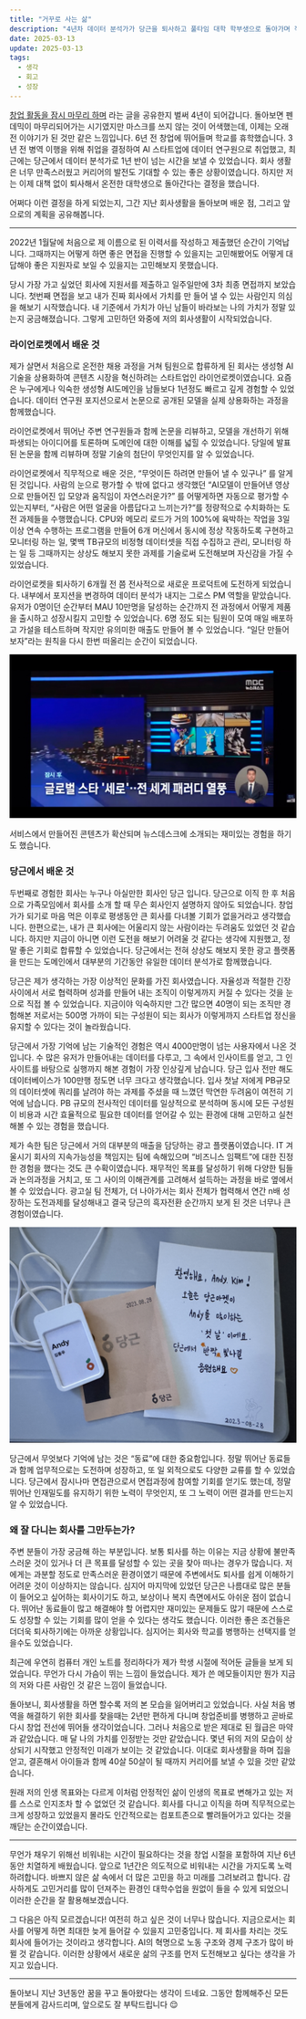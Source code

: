 ```yaml
---
title: "거꾸로 사는 삶"
description: "4년차 데이터 분석가가 당근을 퇴사하고 풀타임 대학 학부생으로 돌아가며 적는 글"
date: 2025-03-13
update: 2025-03-13
tags:
  - 생각
  - 회고
  - 성장
---
```


[창업 활동을 잠시 마무리 하며](https://kimdongwoo.medium.com/%EC%B0%BD%EC%97%85-%ED%99%9C%EB%8F%99%EC%9D%84-%EC%9E%A0%EC%8B%9C-%EB%A7%88%EB%AC%B4%EB%A6%AC-%ED%95%98%EB%A9%B0-ca9fb0c16540) 라는 글을 공유한지 벌써 4년이 되어갑니다. 돌아보면 펜데믹이 마무리되어가는 시기였지만 마스크를 쓰지 않는 것이 어색했는데, 이제는 오래 전 이야기가 된 것만 같은 느낌입니다.
6년 전 창업에 뛰어들며 학교를 휴학했습니다. 3년 전 병역 이행을 위해 취업을 결정하여 AI 스타트업에 데이터 연구원으로 취업했고, 최근에는 당근에서 데이터 분석가로 1년 반이 넘는 시간을 보낼 수 있었습니다. 회사 생활은 너무 만족스러웠고 커리어의 발전도 기대할 수 있는 좋은 상황이였습니다. 하지만 저는 이제 대책 없이 퇴사해서 온전한 대학생으로 돌아간다는 결정을 했습니다.

어쩌다 이런 결정을 하게 되었는지, 그간 지난 회사생활을 돌아보며 배운 점, 그리고 앞으로의 계획을 공유해봅니다.

---

2022년 1월달에 처음으로 제 이름으로 된 이력서를 작성하고 제출했던 순간이 기억납니다. 
그때까지는 어떻게 하면 좋은 면접을 진행할 수 있을지는 고민해봤어도 어떻게 대답해야 좋은 지원자로 보일 수 있을지는 고민해보지 못했습니다.

당시 가장 가고 싶었던 회사에 지원서를 제출하고 일주일만에 3차 최종 면접까지 보았습니다. 첫번째 면접을 보고 내가 진짜 회사에서 가치를 만 들어 낼 수 있는 사람인지 의심을 해보기 시작했습니다. 내 기준에서 가치가 아닌 남들이 바라보는 나의 가치가 정말 있는지 궁금해졌습니다. 그렇게 고민하던 와중에 저의 회사생활이 시작되었습니다.


### 라이언로켓에서 배운 것 

제가 살면서 처음으로 온전한 채용 과정을 거쳐 팀원으로 합류하게 된 회사는 생성형 AI 기술을 상용화하여 콘텐츠 시장을 혁신하려는 스타트업인 라이언로켓이였습니다. 요즘은 누구에게나 익숙한 생성형 AI도메인을 남들보다 1년정도 빠르고 깊게 경험할 수 있었습니다. 데이터 연구원 포지션으로서 논문으로 공개된 모델을 실제 상용화하는 과정을 함께했습니다. 

라이언로켓에서 뛰어난 주변 연구원들과 함께 논문을 리뷰하고, 모델을 개선하기 위해 파생되는 아이디어를 토론하며 도메인에 대한 이해를 넓힐 수 있었습니다. 당일에 발표된 논문을 함께 리뷰하며 정말 기술의 첨단이 무엇인지를 알 수 있었습니다.

라이언로켓에서 직무적으로 배운 것은,  “무엇이든 하려면 만들어 낼 수 있구나” 를 알게 된 것입니다.
사람의 눈으로 평가할 수 밖에 없다고 생각했던 “AI모델이 만들어낸 영상으로 만들어진 입 모양과 움직임이 자연스러운가?” 를 어떻게하면 자동으로 평가할 수 있는지부터, “사람은 어떤 얼굴을 아름답다고 느끼는가?“를 정량적으로 수치화하는 도전 과제들을 수행했습니다. CPU와 메모리 로드가 거의 100%에 육박하는 작업을 3일 이상 연속 수행하는 프로그램을 만들어 6개 머신에서 동시에 정상 작동하도록 구현하고 모니터링 하는 일, 몇백 TB규모의 비정형 데이터셋을 직접 수집하고 관리, 모니터링 하는 일 등 그때까지는 상상도 해보지 못한 과제를 기술로써 도전해보며 자신감을 가질 수 있었습니다. 


라이언로켓을 퇴사하기 6개월 전 쯤 전사적으로 새로운 프로덕트에 도전하게 되었습니다. 내부에서 포지션을 변경하여 데이터 분석가 내지는 그로스 PM 역할을 맡았습니다. 유저가 0명이던 순간부터 MAU 10만명을 달성하는 순간까지 전 과정에서 어떻게 제품을 출시하고 성장시킬지 고민할 수 있었습니다. 6명 정도 되는 팀원이 모여 매일 배포하고 가설을 테스트하며 작지만 유의미한 매출도 만들어 볼 수 있었습니다. “일단 만들어보자”라는 원칙을 다시 한번 떠올리는 순간이 되었습니다.

![뉴스에 나온 세로의 꿈](sero.jpeg)

서비스에서 만들어진 콘텐츠가 확산되며 뉴스데스크에 소개되는 재미있는 경험을 하기도 했습니다.


### 당근에서 배운 것

두번째로 경험한 회사는 누구나 아실만한 회사인 당근 입니다. 당근으로 이직 한 후 처음으로 가족모임에서 회사를 소개 할 때 무슨 회사인지 설명하지 않아도 되었습니다. 창업가가 되기로 마음 먹은 이후로 평생동안 큰 회사를 다녀볼 기회가 없을거라고 생각했습니다. 한편으로는, 내가 큰 회사에는 어울리지 않는 사람이라는 두려움도 있었던 것 같습니다. 하지만 지금이 아니면 이런 도전을 해보기 어려울 것 같다는 생각에 지원했고, 정말 좋은 기회로 합류할 수 있었습니다. 당근에서는 전혀 상상도 해보지 못한 광고 플랫폼을 만드는 도메인에서 대부분의 기간동안 유일한 데이터 분석가로 함께했습니다.

당근은 제가 생각하는 가장 이상적인 문화를 가진 회사였습니다. 자율성과 적절한 긴장 사이에서 서로 협력하며 성과를 만들어 내는 조직이 이렇게까지 커질 수 있다는 것을 눈으로 직접 볼 수 있었습니다. 지금이야 익숙하지만 그간 많으면 40명이 되는 조직만 경험해본 저로서는 500명 가까이 되는 구성원이 되는 회사가 이렇게까지 스타트업 정신을 유지할 수 있다는 것이 놀라웠습니다.

당근에서 가장 기억에 남는 기술적인 경험은 역시 4000만명이 넘는 사용자에서 나온 것입니다. 수 많은 유저가 만들어내는 데이터를 다루고, 그 속에서 인사이트를 얻고, 그 인사이트를 바탕으로 실행까지 해본 경험이 가장 인상깊게 남습니다. 당근 입사 전만 해도 데이터베이스가 100만행 정도면 너무 크다고 생각했습니다. 입사 첫날 저에게 PB규모의 데이터셋에 쿼리를 날려야 하는 과제를 주셨을 때 느꼈던 막연한 두려움이 여전히 기억에 남습니다. PB 규모의 전사적인 데이터를 일상적으로 분석하며 동시에 모든 구성원이 비용과 시간 효율적으로 필요한 데이터를 얻어갈 수 있는 환경에 대해 고민하고 실천해볼 수 있는 경험을 했습니다.

제가 속한 팀은 당근에서 거의 대부분의 매출을 담당하는 광고 플랫폼이였습니다. IT 겨울시기 회사의 지속가능성을 책임지는 팀에 속해있으며 “비즈니스 임팩트”에 대한 진정한 경험을 했다는 것도 큰 수확이였습니다. 재무적인 목표를 달성하기 위해 다양한 팀들과 논의과정을 거치고, 또 그 사이의 이해관계를 고려해서 설득하는 과정을 바로 옆에서 볼 수 있었습니다. 광고실 팀 전체가, 더 나아가서는 회사 전체가 협력해서 연간 n배 성장하는 도전과제를 달성해내고 결국 당근의 흑자전환 순간까지 보게 된 것은 너무나 큰 경험이였습니다.

![따듯한 당근](./daangn.JPG)

당근에서 무엇보다 기억에 남는 것은 “동료”에 대한 중요함입니다. 정말 뛰어난 동료들과 함께 업무적으로는 도전하며 성장하고, 또 일 외적으로도 다양한 교류를 할 수 있었습니다. 당근에서 잠시나마 면접관으로서 면접과정에 참여할 기회를 얻기도 했는데, 정말 뛰어난 인재밀도를 유지하기 위한 노력이 무엇인지, 또 그 노력이 어떤 결과를 만드는지 알 수 있었습니다.


### 왜 잘 다니는 회사를 그만두는가?
주변 분들이 가장 궁금해 하는 부분입니다. 보통 퇴사를 하는 이유는 지금 상황에 불만족스러운 것이 있거나 더 큰 목표를 달성할 수 있는 곳을 찾아 떠나는 경우가 많습니다. 저에게는 과분할 정도로 만족스러운 환경이였기 때문에 주변에서도 퇴사를 쉽게 이해하기 어려운 것이 이상하지는 않습니다. 심지어 마지막에 있었던 당근은 나름대로 많은 분들이 들어오고 싶어하는 회사이기도 하고, 보상이나 복지 측면에서도 아쉬운 점이 없습니다. 뛰어난 동료들이 많고 해결해야 할 어렵지만 재미있는 문제들도 많기 때문에 스스로도 성장할 수 있는 기회를 많이 얻을 수 있다는 생각도 했습니다. 이러한 좋은 조건들은 더더욱 퇴사하기에는 아까운 상황입니다. 심지어는 회사와 학교를 병행하는 선택지를 얻을수도 있었습니다.

최근에 우연히 컴퓨터 개인 노트를 정리하다가 제가 학생 시절에 적어둔 글들을 보게 되었습니다. 무언가 다시 가슴이 뛰는 느낌이 들었습니다. 제가 쓴 메모들이지만 뭔가 지금의 저와 다른 사람인 것 같은 느낌이 들었습니다.

돌아보니, 회사생활을 하면 할수록 저의 본 모습을 잃어버리고 있었습니다. 사실 처음 병역을 해결하기 위한 회사를 찾을때는 2년만 편하게 다니며 창업준비를 병행하고 곧바로 다시 창업 전선에 뛰어들 생각이었습니다. 그러나 처음으로 받은 제대로 된 월급은 마약과 같았습니다. 매 달 나의 가치를 인정받는 것만 같았습니다. 몇년 뒤의 저의 모습이 상상되기 시작했고 안정적인 미래가 보이는 것 같았습니다. 이대로 회사생활을 하며 집을 얻고, 결혼해서 아이들과 함께 40살 50살이 될 때까지 커리어를 보낼 수 있을 것만 같았습니다. 

원래 저의 인생 목표와는 다르게 이처럼 안정적인 삶이 인생의 목표로 변해가고 있는 저를 스스로 인지조차 할 수 없었던 것 같습니다.
회사를 다니고 이직을 하며 직무적으로는 크게 성장하고 있었을지 몰라도 인간적으로는 컴포트존으로 빨려들어가고 있다는 것을 깨닫는 순간이였습니다.

---

무언가 채우기 위해선 비워내는 시간이 필요하다는 것을 창업 시절을 포함하여 지난 6년동안 치열하게 배웠습니다.
앞으로 1년간은 의도적으로 비워내는 시간을 가지도록 노력하려합니다. 바쁘지 않은 삶 속에서 더 많은 고민을 하고 미래를 그려보려고 합니다. 
감사하게도 고민거리를 많이 던져주는 환경인 대학수업을 원없이 들을 수 있게 되었으니 이러한 순간을 잘 활용해보겠습니다.

그 다음은 아직 모르겠습니다! 여전히 하고 싶은 것이 너무나 많습니다. 지금으로서는 회사를 어떻게 하면 최대한 늦게 들어갈 수 있을지 고민중입니다. 제 회사를 차리는 것도 회사에 들어가는 것이라고 생각합니다. AI의 혁명으로 노동 구조와 경제 구조가 많이 바뀔 것 같습니다. 이러한 상황에서 새로운 삶의 구조를 먼저 도전해보고 싶다는 생각을 가지고 있습니다.

---

돌아보니 지난 3년동안 꿈을 꾸고 돌아왔다는 생각이 드네요. 그동안 함께해주신 모든 분들에게 감사드리며, 앞으로도 잘 부탁드립니다 😌
